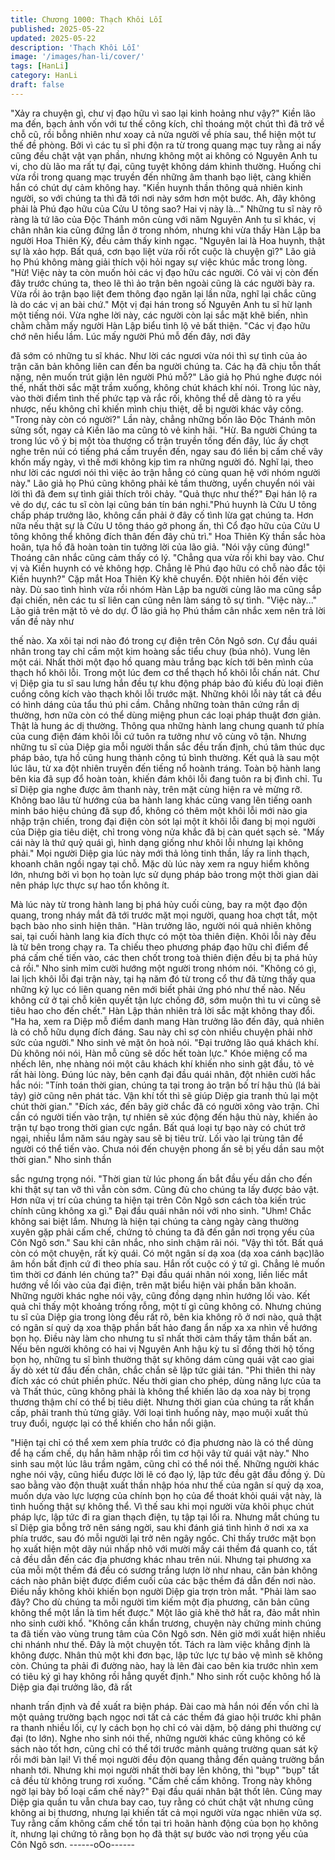 ```yaml
---
title: Chương 1000: Thạch Khôi Lỗi
published: 2025-05-22
updated: 2025-05-22
description: 'Thạch Khôi Lỗi'
image: '/images/han-li/cover/'
tags: [HanLi]
category: HanLi
draft: false
---
```


"Xảy ra chuyện gì, chư vị đạo hữu vì sao lại kinh hoảng như vậy?"
Kiền lão ma đến, bạch ảnh vốn với tư thế công kích, chỉ thoáng
một chút thì đã trở về chỗ cũ, rồi bỗng nhiên như xoay cả nửa
người về phía sau, thể hiện một tư thế đề phòng.
Bởi vì các tu sĩ phi độn ra từ trong quang mạc tuy rằng ai nấy
cũng đều chật vật vạn phần, nhưng không một ai không có
Nguyên Anh tu vi, cho dù lão ma rất tự đại, cũng tuyệt không dám
khinh thường. Huống chi vừa rồi trong quang mạc truyền đến
những âm thanh bạo liệt, càng khiến hắn có chút dự cảm không
hay.
"Kiền huynh thần thông quả nhiên kinh người, so với chúng ta thì
đã tới nơi này sớm hơn một bước. Ah, đây không phải là Phú đạo
hữu của Cửu U tông sao? Hai vị này là..." Những tu sĩ này rõ ràng
là tứ lão của Độc Thánh môn cùng với năm Nguyên Anh tu sĩ
khác, vị chân nhân kia cũng đứng lẫn ở trong nhóm, nhưng khi
vừa thấy Hàn Lập ba người Hoa Thiên Kỳ, đều cảm thấy kinh
ngạc.
"Nguyên lai là Hoa huynh, thật sự là xảo hợp. Bất quá, cơn bạo
liệt vừa rồi rốt cuộc là chuyện gì?" Lão giả họ Phú không màng
giải thích vội hỏi ngay sự việc khúc mắc trong lòng.
"Hừ! Việc này ta còn muốn hỏi các vị đạo hữu các người. Có vài vị
còn đến đây trước chúng ta, theo lẽ thì ảo trận bên ngoài cũng là
các người bày ra. Vừa rồi ảo trận bạo liệt đem thông đạo ngăn lại
lần nữa, nghĩ lại chắc cũng là do các vị an bài chứ." Một vị đại hán
trong số Nguyên Anh tu sĩ hừ lạnh một tiếng nói.
Vừa nghe lời này, các người còn lại sắc mặt khẽ biến, nhìn chằm
chằm mấy người Hàn Lập biểu tình lộ vẻ bất thiện. "Các vị đạo
hữu chớ nên hiểu lầm. Lúc mấy người Phú mỗ đến đây, nơi đây

đã sớm có những tu sĩ khác. Như lời các ngươi vừa nói thì sự tình
của ảo trận căn bản không liên can đến ba người chúng ta. Các
hạ đã chịu tỗn thất nặng, nên muốn trút giận lên người Phú mỗ?"
Lão giả họ Phú nghe được nói thế, nhất thời sắc mặt trầm xuống,
không chút khách khí nói.
Trong lúc này, vào thời điểm tình thế phức tạp và rắc rối, không
thể dễ dàng tỏ ra yếu nhược, nếu không chỉ khiến mình chịu thiệt,
dễ bị người khác vây công.
"Trong này còn có người?" Lần này, chẳng những bốn lão Độc
Thánh môn sửng sốt, ngay cả Kiền lão ma cũng tỏ vẻ kinh hãi.
"Hừ. Ba người Chúng ta trong lúc vô ý bị một tòa thượng cổ trận
truyền tống đến đây, lúc ấy chợt nghe trên núi có tiếng phá cấm
truyền đến, ngay sau đó liền bị cấm chế vây khốn mấy ngày, vì
thế mới không kịp tìm ra những người đó. Nghĩ lại, theo như lời
các ngươi nói thì việc ảo trận hẳng có cùng quan hệ với nhóm
người này." Lão giả họ Phú cũng không phải kẻ tầm thường, uyển
chuyển nói vài lời thì đã đem sự tình giải thích trôi chảy.
"Quả thực như thế?" Đại hán lộ ra vẻ do dự, các tu sĩ còn lại cũng
bán tín bán nghi."Phú huynh là Cửu U tông chấp pháp trưởng lão,
không cần phải ở đây cố tình lừa gạt chúng ta. Hơn nữa nếu thật
sự là Cửu U tông tháo gở phong ấn, thì Cổ đạo hữu của Cửu U
tông không thể không đích thân đến đây chủ trì." Hoa Thiên Kỳ
thần sắc hòa hoãn, tựa hồ đã hoàn toàn tin tưởng lời của lão giả.
"Nói vậy cũng đúng!" Thoáng cân nhắc cũng cảm thấy có lý.
"Chẳng qua vừa rồi khi bay vào. Chư vị và Kiền huynh có vẻ
không hợp. Chẳng lẽ Phú đạo hữu có chỗ nào đắc tội Kiền
huynh?" Cặp mắt Hoa Thiên Kỳ khẽ chuyển. Đột nhiên hỏi đến
việc này. Dù sao tình hình vừa rồi nhóm Hàn Lập ba người cùng
lão ma cũng sắp đại chiến, nên các tu sĩ liên can cũng nên làm
sáng tõ sự tình.
"Việc này..." Lão giả trên mặt tõ vẻ do dự.
Ở lão giả họ Phú thầm cân nhắc xem nên trả lời vấn đề này như

thế nào. Xa xôi tại nơi nào đó trong cự điện trên Côn Ngô sơn.
Cự đầu quái nhân trong tay chỉ cầm một kim hoàng sắc tiểu chuy
(búa nhỏ). Vung lên một cái. Nhất thời một đạo hồ quang màu
trắng bạc kích tới bên mình của thạch hổ khôi lỗi. Trong một lúc
đem cơ thể thạch hổ khôi lỗi chấn nát.
Chư vị Diệp gia tu sĩ sau lưng hắn đều tự khu động pháp bảo đủ
kiểu đủ loại điên cuồng công kích vào thạch khôi lỗi trước mặt.
Những khôi lỗi này tất cả đều có hình dáng của tẩu thú phi cầm.
Chẳng những toàn thân cứng rắn dị thường, hơn nữa còn có thể
dùng miệng phun các loại pháp thuật đơn giản. Thật là hung ác dị
thường. Thông qua những hành lang chung quanh tứ phía của
cung điện đám khôi lỗi cứ tuôn ra tưởng như vô cùng vô tận.
Nhưng những tu sĩ của Diệp gia mỗi người thần sắc đều trấn
định, chú tâm thúc dục pháp bảo, tựa hồ cũng hung thành công tú
bình thường.
Kết quả là sau một lúc lâu, từ xa đột nhiên truyền đến tiếng nổ
hoành tráng. Toàn bộ hành lang bên kia đã sụp đổ hoàn toàn,
khiến đám khôi lỗi đang tuôn ra bị đình chỉ.
Tu sĩ Diệp gia nghe được âm thanh này, trên mặt cùng hiện ra vẻ
mừng rỡ.
Không bao lâu từ hướng của ba hành lang khác cũng vang lên
tiếng oanh minh báo hiệu chúng đã sụp đổ, không có thêm một
khôi lỗi mới nào gia nhập trận chiến, trong đại điện còn sót lại một
ít khôi lỗi đang bị mọi người của Diệp gia tiêu diệt, chỉ trong vòng
nửa khắc đã bị càn quét sạch sẻ.
"Mấy cái này là thứ quỷ quái gì, hình dạng giống như khôi lỗi
nhưng lại không phải."
Mọi người Diệp gia lúc này mới thả lỏng tinh thần, lấy ra linh
thạch, khoanh chân ngồi ngay tại chỗ. Mặc dù lúc này xem ra
nguy hiểm không lớn, nhưng bởi vì bọn họ toàn lực sử dụng pháp
bảo trong một thời gian dài nên pháp lực thực sự hao tổn không
ít.

Mà lúc này từ trong hành lang bị phá hủy cuối cùng, bay ra một
đạo độn quang, trong nháy mắt đã tới trước mặt mọi người,
quang hoa chợt tắt, một bạch bào nho sinh hiện thân.
"Hàn trưởng lão, người nói quả nhiên không sai, tại cuối hành
lang kia đích thực có một tòa thiên điện. Khôi lỗi này đều là từ bên
trong chạy ra. Ta chiếu theo phương pháp đạo hữu chỉ điểm để
phá cấm chế tiến vào, các then chốt trong toà thiên điện đều bị ta
phá hủy cả rồi." Nho sinh mỉm cười hướng một người trong nhóm
nói.
"Không có gì, lai lịch khôi lỗi đại trận này, tại hạ năm đó từ trong
cổ thư đã từng thấy qua những kỷ lục có liên quang nên mới biết
phải ứng phó như thế nào. Nếu không cứ ở tại chỗ kiên quyết tận
lực chống đỡ, sớm muộn thì tu vi cũng sẽ tiêu hao cho đến chết."
Hàn Lập thản nhiên trả lời sắc mặt không thay đổi.
"Ha ha, xem ra Diệp mỗ điểm danh mang Hàn trưởng lão đến đây,
quả nhiên là có chỗ hữu dụng đích đáng. Sau này chỉ sợ còn
nhiều chuyện phải nhờ sức của người." Nho sinh vẻ mặt ôn hoà
nói.
"Đại trưởng lão quá khách khí. Dù không nói nói, Hàn mỗ cũng sẽ
dốc hết toàn lực." Khóe miệng cổ ma nhếch lên, nhẹ nhàng nói
một câu khách khí khiến nho sinh gật đầu, tỏ vẻ rất hài lòng.
Đúng lúc này, bên cạnh đại đầu quái nhân, đột nhiên cười hắc
hắc nói:
"Tính toán thời gian, chúng ta tại trong ảo trận bố trí hậu thủ (lá
bài tảy) giờ cũng nên phát tác. Vận khí tốt thì sẽ giúp Diệp gia
tranh thủ lại một chút thời gian."
"Đích xác, đến bây giờ chắc đã có người xông vào trận. Chỉ cần
có người tiến vào trận, tự nhiên sẽ xúc động đến hậu thủ này,
khiến ảo trận tự bạo trong thời gian cực ngắn. Bất quá loại tự bạo
này có chút trở ngại, nhiều lắm năm sáu ngày sau sẽ bị tiêu trừ.
Lối vào lại trùng tân để người có thể tiến vào. Chưa nói đến
chuyện phong ấn sẽ bị yếu dần sau một thời gian." Nho sinh thần

sắc ngưng trọng nói.
"Thời gian từ lúc phong ấn bắt đầu yếu dần cho đến khi thật sự
tan vỡ thì vẫn còn sớm. Cũng đủ cho chúng ta lấy được bảo vật.
Hơn nữa vị trí của chúng ta hiện tại trên Côn Ngô sơn cách tòa
kiến trúc chính cũng không xa gì." Đại đầu quái nhân nói với nho
sinh.
"Uhm! Chắc không sai biệt lắm. Nhưng là hiện tại chúng ta càng
ngày càng thường xuyên gặp phải cấm chế, chứng tỏ chúng ta đã
đến gần nơi trọng yếu của Côn Ngô sơn." Sau khi cân nhắc, nho
sinh chậm rãi nói.
"Vậy thì tốt. Bất quá còn có một chuyện, rất kỳ quái. Có một ngân
sí dạ xoa (dạ xoa cánh bạc)lão âm hồn bất định cứ đi theo phía
sau. Hắn rốt cuộc có ý tứ gì. Chẳng lẻ muốn tìm thời cơ đánh lén
chúng ta?" Đại đầu quái nhân nói xong, liền liếc mắt hướng về lối
vào của đại điện, trên mặt biểu hiện vài phần băn khoăn.
Những người khác nghe nói vậy, cũng đồng dạng nhìn hướng lối
vào. Kết quả chỉ thấy một khoảng trống rỗng, một tí gì cũng không
có.
Nhưng chúng tu sĩ của Diệp gia trong lòng đều rất rõ, bên kia
không rõ ở nơi nào, quả thật có ngân sí quỷ dạ xoa thập phần bất
hảo đang ẩn nấp xa xa nhìn về hướng bọn họ.
Điều này làm cho nhưng tu sĩ nhất thời cảm thấy tâm thần bất an.
Nếu bên người không có hai vị Nguyên Anh hậu kỳ tu sĩ đồng thời
hộ tống bọn họ, những tu sĩ bình thường thật sự không dám cùng
quái vật cao giai ấy dò xét từ đầu đến chân, chắc chắn sẽ lập tức
giải tán.
"Phi thiên thi này đích xác có chút phiền phức. Nếu thời gian cho
phép, dùng năng lực của ta và Thất thúc, cũng không phải là
không thể khiến lão dạ xoa này bị trọng thương thậm chí có thể bị
tiêu diệt. Nhưng thời gian của chúng ta rất khẩn cấp, phải tranh
thủ từng giây. Với loại tình huống này, mạo muội xuất thủ truy
đuổi, ngược lại có thể khiến cho hắn nổi giận.

"Hiện tại chỉ có thể xem xem phía trước có địa phương nào là có
thể dùng để hạ cấm chế, dụ hắn hãm nhập rồi tìm cơ hội vây tử
quái vật này." Nho sinh sau một lúc lâu trầm ngâm, cũng chỉ có
thể nói thế.
Những người khác nghe nói vậy, cũng hiểu được lời lẽ có đạo lý,
lập tức đều gật đầu đồng ý. Dù sao bằng vào độn thuật xuất thần
nhập hóa như thế của ngân sí quỷ dạ xoa, muốn dựa vào lực
lượng của chính bọn họ của để thoát khỏi quái vật này, là tình
huống thật sự không thể.
Vì thế sau khi mọi người vừa khôi phục chút pháp lực, lập tức đi
ra gian thạch điện, tụ tập tại lối ra.
Nhưng mắt chúng tu sĩ Diệp gia bỗng trở nên sáng ngời, sau khi
đánh giá tình hình ở nơi xa xa phía trước, sau đó mỗi người lại trở
nên ngây ngốc.
Chỉ thấy trước mặt bọn họ xuất hiện một dãy núi nhấp nhô với
mười mấy cái thềm đá quanh co, tất cả đều dẫn đến các địa
phương khác nhau trên núi. Nhưng tại phương xa của mỗi một
thềm đá đều có sương trắng lượn lờ như nhau, căn bản không
cách nào phân biệt được điểm cuối của các bậc thềm đá dẫn đến
nơi nào. Điều nầy không khỏi khiến bọn người Diệp gia trợn tròn
mắt.
"Phải làm sao đây? Cho dù chúng ta mỗi người tìm kiếm một địa
phương, căn bản cũng không thể một lần là tìm hết được." Một
lão giả khẽ thở hắt ra, đảo mắt nhìn nho sinh cười khổ.
"Không cần khẩn trương, chuyện này chứng minh chúng ta đã
tiến vào vùng trung tâm của Côn Ngô sơn. Nên giờ mới xuất hiện
nhiều chi nhánh như thế. Đây là một chuyện tốt. Tách ra làm việc
khẳng định là không được. Nhân thủ một khi đơn bạc, lập tức lực
tự bảo vệ mình sẽ không còn. Chúng ta phải đi đường nào, hay là
lên đài cao bên kia trước nhìn xem có tiêu ký gì hay không rồi
hẳng quyết định."
Nho sinh rốt cuộc không hổ là Diệp gia đại trưởng lão, đã rất

nhanh trấn định và đề xuất ra biện pháp. Đài cao mà hắn nói đến
vốn chỉ là một quảng trường bạch ngọc nơi tất cả các thềm đá
giao hội trước khi phân ra thanh nhiều lối, cự ly cách bọn họ chỉ
có vài dặm, bộ dáng phi thường cự đại (to lớn).
Nghe nho sinh nói thế, những người khác cũng không có kế sách
nào tốt hơn, cũng chỉ có thể tới trước mảnh quảng trường quan
sát kỹ rồi mới bàn lại!
Vì thế mọi người đều độn quang thẳng đến quảng trường bắn
nhanh tới. Nhưng khi mọi người nhất thời bay lên không, thì "bụp"
"bụp" tất cả đều từ không trung rơi xuống.
"Cấm chế cấm không. Trong này không ngờ lại bày bố loại cấm
chế này?" Đại đầu quái nhân bật thốt lên.
Cũng may Diệp gia quần tu vẫn chưa bay cao, tuy rằng có chút
chật vật nhưng cũng không ai bị thương, nhưng lại khiến tất cả
mọi người vừa ngạc nhiên vừa sợ.
Tuy rằng cấm không cấm chế tồn tại trì hoãn hành động của bọn
họ không ít, nhưng lại chứng tỏ rằng bọn họ đã thật sự bước vào
nơi trọng yếu của Côn Ngô sơn.
------oOo------

